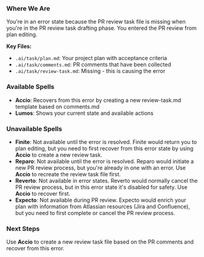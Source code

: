 ### Where We Are
You're in an error state because the PR review task file is missing when you're in the PR review task drafting phase. You entered the PR review from plan editing.

**Key Files:**
- `.ai/task/plan.md`: Your project plan with acceptance criteria
- `.ai/task/comments.md`: PR comments that have been collected
- `.ai/task/review-task.md`: Missing - this is causing the error

### Available Spells
- **Accio**: Recovers from this error by creating a new review-task.md template based on comments.md
- **Lumos**: Shows your current state and available actions

### Unavailable Spells
- **Finite**: Not available until the error is resolved. Finite would return you to plan editing, but you need to first recover from this error state by using **Accio** to create a new review task.
- **Reparo**: Not available until the error is resolved. Reparo would initiate a new PR review process, but you're already in one with an error. Use **Accio** to recreate the review task file first.
- **Reverto**: Not available in error states. Reverto would normally cancel the PR review process, but in this error state it's disabled for safety. Use **Accio** to recover first.
- **Expecto**: Not available during PR review. Expecto would enrich your plan with information from Atlassian resources (Jira and Confluence), but you need to first complete or cancel the PR review process.

### Next Steps
Use **Accio** to create a new review task file based on the PR comments and recover from this error.